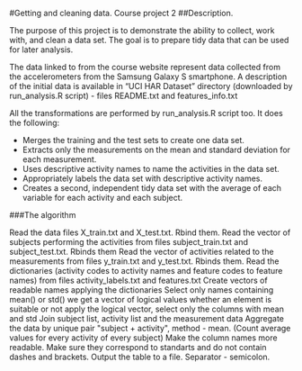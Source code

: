 #Getting and cleaning data. Course project 2
##Description.

The purpose of this project is to demonstrate the ability to collect, work with, and clean a data set. The goal is to prepare tidy data that can be used for later analysis. 

The data linked to from the course website represent data collected from the accelerometers from the Samsung Galaxy S smartphone. A description of the initial data is available in “UCI HAR Dataset” directory (downloaded by run_analysis.R script) - files README.txt and features_info.txt

All the transformations are performed by run_analysis.R script too.
It does the following:

* Merges the training and the test sets to create one data set.
* Extracts only the measurements on the mean and standard deviation for each measurement.
* Uses descriptive activity names to name the activities in the data set.
* Appropriately labels the data set with descriptive activity names. 
* Creates a second, independent tidy data set with the average of each variable for each activity and each subject. 

###The algorithm

Read the data files X_train.txt and X_test.txt. Rbind them.
Read the vector of subjects performing the activities from files subject_train.txt and subject_test.txt. Rbinds them
Read the vector of activities related to the measurements from files y_train.txt and y_test.txt. Rbinds them.
Read the dictionaries (activity codes to activity names and feature codes to feature names) from files activity_labels.txt and features.txt
Create vectors of readable names applying the dictionaries
Select only names containing mean() or std()
we get a vector of logical values whether an element is suitable or not
apply the logical vector, select only the columns with mean and std
Join subject list, activity list and the measurement data
Aggregate the data by unique pair "subject + activity", method - mean. (Count average values for every activity of every subject)
Make the column names more readable. Make sure they correspond to standarts and do not contain dashes and brackets.
Output the table to a file. Separator - semicolon.
